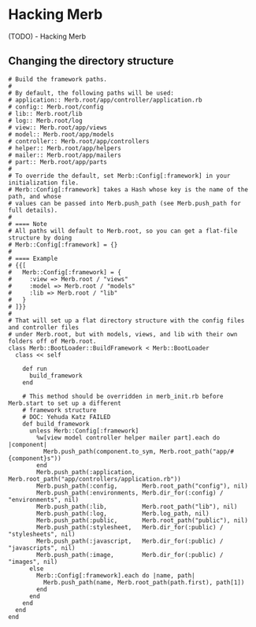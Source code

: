 # Hacking Merb
(TODO) - Hacking Merb

## 

## Changing the directory structure

    # Build the framework paths.
    #
    # By default, the following paths will be used:
    # application:: Merb.root/app/controller/application.rb
    # config:: Merb.root/config
    # lib:: Merb.root/lib
    # log:: Merb.root/log
    # view:: Merb.root/app/views
    # model:: Merb.root/app/models
    # controller:: Merb.root/app/controllers
    # helper:: Merb.root/app/helpers
    # mailer:: Merb.root/app/mailers
    # part:: Merb.root/app/parts
    #
    # To override the default, set Merb::Config[:framework] in your initialization file.
    # Merb::Config[:framework] takes a Hash whose key is the name of the path, and whose
    # values can be passed into Merb.push_path (see Merb.push_path for full details).
    #
    # ==== Note
    # All paths will default to Merb.root, so you can get a flat-file structure by doing
    # Merb::Config[:framework] = {}
    # 
    # ==== Example
    # {{[
    #   Merb::Config[:framework] = {
    #     :view => Merb.root / "views"
    #     :model => Merb.root / "models"
    #     :lib => Merb.root / "lib"
    #   }
    # ]}}
    # 
    # That will set up a flat directory structure with the config files and controller files
    # under Merb.root, but with models, views, and lib with their own folders off of Merb.root.
    class Merb::BootLoader::BuildFramework < Merb::BootLoader
      class << self

        def run
          build_framework
        end
  
        # This method should be overridden in merb_init.rb before Merb.start to set up a different
        # framework structure
        # DOC: Yehuda Katz FAILED
        def build_framework
          unless Merb::Config[:framework]
            %w[view model controller helper mailer part].each do |component|
              Merb.push_path(component.to_sym, Merb.root_path("app/#{component}s"))
            end
            Merb.push_path(:application,  Merb.root_path("app/controllers/application.rb"))
            Merb.push_path(:config,       Merb.root_path("config"), nil)
            Merb.push_path(:environments, Merb.dir_for(:config) / "environments", nil)
            Merb.push_path(:lib,          Merb.root_path("lib"), nil)
            Merb.push_path(:log,          Merb.log_path, nil)
            Merb.push_path(:public,       Merb.root_path("public"), nil)
            Merb.push_path(:stylesheet,   Merb.dir_for(:public) / "stylesheets", nil)
            Merb.push_path(:javascript,   Merb.dir_for(:public) / "javascripts", nil)
            Merb.push_path(:image,        Merb.dir_for(:public) / "images", nil)        
          else
            Merb::Config[:framework].each do |name, path|
              Merb.push_path(name, Merb.root_path(path.first), path[1])
            end
          end
        end
      end
    end


